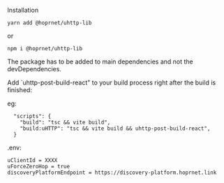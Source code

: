 Installation

```
yarn add @hoprnet/uhttp-lib
```

or

```
npm i @hoprnet/uhttp-lib
```

The package has to be added to main dependencies and not the devDependencies.

Add `uhttp-post-build-react" to your build process right after the build is finished:

eg:

```
  "scripts": {
    "build": "tsc && vite build",
    "build:uHTTP": "tsc && vite build && uhttp-post-build-react",
  }
```

.env:

```
uClientId = XXXX
uForceZeroHop = true
discoveryPlatformEndpoint = https://discovery-platform.hoprnet.link
```
